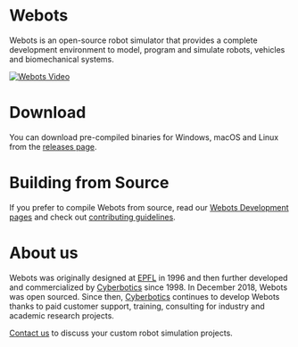 # Webots

Webots is an open-source robot simulator that provides a complete development environment to model, program and simulate robots, vehicles and biomechanical systems.

[![Webots Video](https://img.youtube.com/vi/O7U3sX_ubGc/0.jpg)](https://www.youtube.com/watch?v=O7U3sX_ubGc)

# Download

You can download pre-compiled binaries for Windows, macOS and Linux from the [releases page](https://github.com/omichel/webots/releases).

# Building from Source

If you prefer to compile Webots from source, read our [Webots Development pages](https://github.com/omichel/webots/wiki#installation-of-the-webots-development-environment) and check out [contributing guidelines](CONTRIBUTING.md).

# About us

Webots was originally designed at [EPFL](https://epfl.ch) in 1996 and then further developed and commercialized by [Cyberbotics](https://cyberbotics.com) since 1998. In December 2018, Webots was open sourced. Since then, [Cyberbotics](https://cyberbotics.com) continues to develop Webots thanks to paid customer support, training, consulting for industry and academic research projects.

[Contact us](mailto:info@cyberbotics.com) to discuss your custom robot simulation projects.
